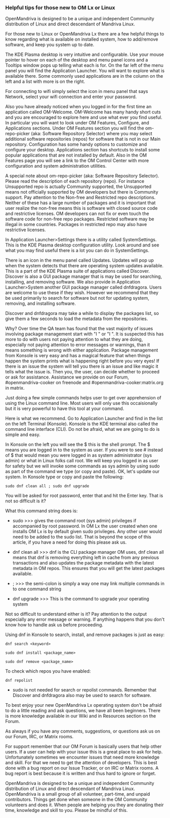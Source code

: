 ### Helpful tips for those new to OM Lx or Linux
OpenMandriva is designed to be a unique and independent Community distribution of Linux and direct descendant of Mandriva Linux.

For those new to Linux or OpenMandriva Lx there are a few helpful things to know regarding what is available on installed system, how to add/remove software, and keep you system up to date.

The KDE Plasma desktop is very intuitive and configurable. Use your mouse pointer to hover on each of the desktop and menu panel icons and a Tooltips window pops up telling what each is for. On the far left of the menu panel you will find the Application Launcher. You will want to explore what is available there. Some commonly used applications are in the column on the left and a list with more is on the right. 

For connecting to wifi simply select the icon in menu panel that says Network, select your wifi connection and enter your password.

Also you have already noticed when you logged in for the first time an application called OM-Welcome. OM-Welcome has many handy short cuts and you are encouraged to explore here and use what ever you find useful. In particular you will want to look under OM Features, Configure, and Applications sections. Under OM Features section you will find the om-repo-picker (aka: Software Repository Selector) where you may select additional software repositories (repos) for software that is not in our Main repository. Configuration has some handy options to customize and configure your desktop. Applications section has shortcuts to install some popular applications that are not installed by default. Also in the OM Features page you will see a link to the OM Control Center with more configuration and system administration utilities.

A special note about om-repo-picker (aka: Software Repository Selector). Please read the description of each repository (repo). For instance Unsupported repo is actually Community supported, the Unsupported means not officially supported by OM developers but there is Community support. Pay attention to the Non-free and Restricted repo descriptions. Neither of these has a large number of packages and it is important that user realize the non-free means this is software with closed source code and restrictive licenses. OM developers can not fix or even touch the software code for non-free repo packages. Restricted software may be illegal in some countries. Packages in restricted repo may also have restrictive licenses.

In Application Launcher>Settings there is a utility called SystemSettings. This is the KDE Plasma desktop configuration utility. Look around and see what you may find useful there is a lot you can do in SystemSettings. 

There is an icon in the menu panel called Updates. Updates will pop up when the system detects that there are operating system updates available. This is a part of the KDE Plasma suite of applications called Discover. Discover is also a GUI package manager that is may be used for searching, installing, and removing software. We also provide in Application Launcher>System another GUI package manager called dnfdragora. Users are welcome to use these if they wish. However we recommend that they be used primarily to search for software but not for updating system, removing, and installing software.

Discover and dnfdragora may take a while to display the packages list, so give them a few seconds to load the metadata from the repositories.

Why? Over time the QA team has found that the vast majority of issues involving package management start with "I <did something with Discover>" or "I <did something with dnfdragora>". It is suspected this has more to do with users not paying attention to what they are doing, especially not paying attention to error messages or warnings, than it means something is wrong with either application. Package management from Konsole is very easy and has a magical feature that when things happen the system prints what is happening right before you very eyes! If there is an issue the system will tell you there is an issue and like magic it tells what the issue is. Then you, the user, can decide whether to proceed or ask for assistance. Assistance we provide on our Forum,  #openmandriva-cooker on freenode and #openmandriva-cooker:matrix.org in matrix.

Just doing a few simple commands helps user to get over apprehension of using the Linux command line. Most users will only use this occaisionally but it is very powerful to have this tool at your command.

Here is what we recommend. Go to Application Launcher and find in the list on the left Terminal (Konsole). Konsole is the KDE terminal also called the command line interface (CLI). Do not be afraid, what we are going to do is simple and easy.

In Konsole on the left you will see the $ this is the shell prompt. The $ means you are logged in to the system as user. If you were to see # instead of $ that would mean you were logged in as system administrator (sys admin) or what in Linux folks call root. We will keep you logged in as user for safety but we will invoke some commands as sys admin by using sudo as part of the command we type (or copy and paste). OK, let's update our system. In Konsole type or copy and paste the following:

    sudo dnf clean all ; sudo dnf upgrade

You will be asked for root password, enter that and hit the Enter key. That is not so difficult is it? 

What this command string does is:

- sudo >>> gives the command root (sys admin) privileges if accompanied by root password. In OM Lx the user created when one installs OM Lx is by default given sudo privileges. Any other user would need to be added to the sudo list. That is beyond the scope of this article, if you have a need for doing this please ask us.

- dnf clean all >>> dnf is the CLI package manager OM uses, dnf clean all means that dnf is removing everything left in cache from any previous transactions and also updates the package metadata with the latest metadata in OM repos. This ensures that you will get the latest packages available.

- ; >>> the semi-colon is simply a way one may link multiple commands in to one command string

- dnf upgrade >>> This is the command to upgrade your operating system

Not so difficult to understand either is it? Pay attention to the output especially any error message or warning. If anything happens that you don't know how to handle ask us before proceeding.

Using dnf in Konsole to search, install, and remove packages is just as easy:

    dnf search <keyword> 

    sudo dnf install <package_name>

    sudo dnf remove <package_name>

To check which repos you have enabled:

    dnf repolist

- sudo is not needed for search or repolist commands. Remember that Discover and dnfdragora also may be used to search for software.

To best enjoy your new OpenMandriva Lx operating system don't be afraid to do a little reading and ask questions, we have all been beginners. There is more knowledge available in our Wiki and in Resources section on the Forum.

As always if you have any comments, suggestions, or questions ask us on our Forum, IRC, or Matrix rooms.

For support remember that our OM Forum is basically users that help other users. If a user can help with your issue this is a great place to ask for help. Unfortunately sometimes we encounter issues that need more knowledge and skill. For that we need to get the attention of developers. This is best done with a bug report on our Issue Tracker, or on IRC or Matrix rooms. A bug report is best because it is written and thus hard to ignore or forget. 

OpenMandriva is designed to be a unique and independent Community distribution of Linux and direct descendant of Mandriva Linux. OpenMandriva is a small group of all volunteer, part-time, and unpaid contributors. Things get done when someone in the OM Community volunteers and does it. When people are helping you they are donating their time, knowledge and skill to you. Please be mindful of this.
